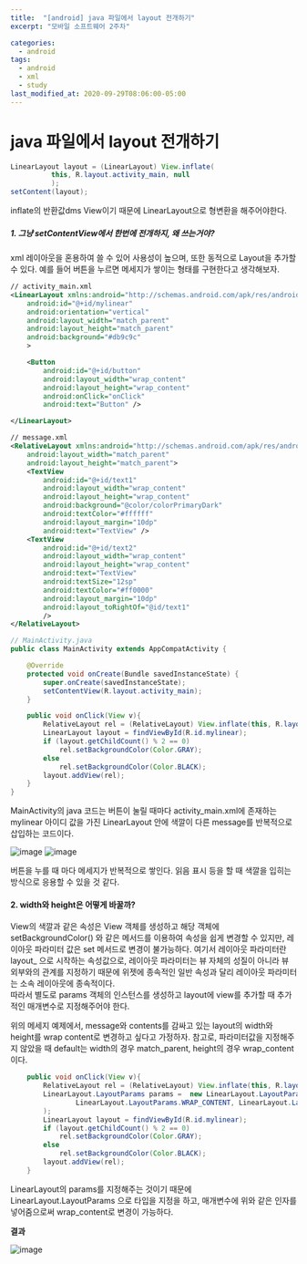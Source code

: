 ```yaml
---
title:  "[android] java 파일에서 layout 전개하기"
excerpt: "모바일 소프트웨어 2주차"

categories:
  - android
tags:
  - android
  - xml
  - study
last_modified_at: 2020-09-29T08:06:00-05:00
---
```


# java 파일에서 layout 전개하기

~~~java
LinearLayout layout = (LinearLayout) View.inflate(
          this, R.layout.activity_main, null
          );
setContent(layout);
~~~
inflate의 반환값dms View이기 때문에 LinearLayout으로 형변환을 해주어야한다.

##### 1. **그냥 setContentView에서 한번에 전개하지, 왜 쓰는거야?**
xml 레이아웃을 혼용하여 쓸 수 있어 사용성이 높으며, 또한 동적으로 Layout을 추가할 수 있다. 예를 들어 버튼을 누르면 메세지가 쌓이는 형태를 구현한다고 생각해보자.

~~~xml 
// activity_main.xml
<LinearLayout xmlns:android="http://schemas.android.com/apk/res/android"
    android:id="@+id/mylinear"
    android:orientation="vertical"
    android:layout_width="match_parent"
    android:layout_height="match_parent"
    android:background="#db9c9c"
    >

    <Button
        android:id="@+id/button"
        android:layout_width="wrap_content"
        android:layout_height="wrap_content"
        android:onClick="onClick"
        android:text="Button" />

</LinearLayout>
~~~

~~~xml
// message.xml
<RelativeLayout xmlns:android="http://schemas.android.com/apk/res/android"
    android:layout_width="match_parent"
    android:layout_height="match_parent">
    <TextView
        android:id="@+id/text1"
        android:layout_width="wrap_content"
        android:layout_height="wrap_content"
        android:background="@color/colorPrimaryDark"
        android:textColor="#ffffff"
        android:layout_margin="10dp"
        android:text="TextView" />
    <TextView
        android:id="@+id/text2"
        android:layout_width="wrap_content"
        android:layout_height="wrap_content"
        android:text="TextView"
        android:textSize="12sp"
        android:textColor="#ff0000"
        android:layout_margin="10dp"
        android:layout_toRightOf="@id/text1"
        />
</RelativeLayout>
~~~

~~~java
// MainActivity.java
public class MainActivity extends AppCompatActivity {

    @Override
    protected void onCreate(Bundle savedInstanceState) {
        super.onCreate(savedInstanceState);
        setContentView(R.layout.activity_main);
    }

    public void onClick(View v){
        RelativeLayout rel = (RelativeLayout) View.inflate(this, R.layout.message, null);
        LinearLayout layout = findViewById(R.id.mylinear);
        if (layout.getChildCount() % 2 == 0)
            rel.setBackgroundColor(Color.GRAY);
        else
            rel.setBackgroundColor(Color.BLACK);
        layout.addView(rel);
    }
}
~~~

MainActivity의 java 코드는 버튼이 눌릴 때마다 activity_main.xml에 존재하는 mylinear 아이디 값을 가진 LinearLayout 안에 색깔이 다른 message를 반복적으로 삽입하는 코드이다. 

![image](https://user-images.githubusercontent.com/69361613/94477228-8e962600-020c-11eb-8c0c-881ca1a52ba2.png)
![image](https://user-images.githubusercontent.com/69361613/94477553-07957d80-020d-11eb-8fca-eb499de59446.png)

버튼을 누를 때 마다 메세지가 반복적으로 쌓인다. 읽음 표시 등을 할 때 색깔을 입히는 방식으로 응용할 수 있을 것 같다.

#### 2. **width와 height은 어떻게 바꿀까?**
View의 색깔과 같은 속성은 View 객체를 생성하고 해당 객체에 setBackgroundColor() 와 같은 메서드를 이용하여 속성을 쉽게 변경할 수 있지만, 레이아웃 파라미터 값은 set 메서드로 변경이 불가능하다. 여기서 레이아웃 파라미터란 layout_ 으로 시작하는 속성값으로, 레이아웃 파라미터는 뷰 자체의 성질이 아니라 뷰 외부와의 관계를 지정하기 때문에 위젯에 종속적인 일반 속성과 달리 레이아웃 파라미터는 소속 레이아웃에 종속적이다.  
따라서 별도로 params 객체의 인스턴스를 생성하고 layout에 view를 추가할 때 추가적인 매개변수로 지정해주어야 한다.  

위의 메세지 예제에서, message와 contents를 감싸고 있는 layout의 width와 height를 wrap content로 변경하고 싶다고 가정하자. 참고로, 파라미터값을 지정해주지 않았을 때 default는 width의 경우 match_parent, height의 경우 wrap_content이다.

~~~java
    public void onClick(View v){
        RelativeLayout rel = (RelativeLayout) View.inflate(this, R.layout.memo, null);
        LinearLayout.LayoutParams params =  new LinearLayout.LayoutParams(
                LinearLayout.LayoutParams.WRAP_CONTENT, LinearLayout.LayoutParams.WRAP_CONTENT
        );
        LinearLayout layout = findViewById(R.id.mylinear);
        if (layout.getChildCount() % 2 == 0)
            rel.setBackgroundColor(Color.GRAY);
        else
            rel.setBackgroundColor(Color.BLACK);
        layout.addView(rel);
    }
~~~

LinearLayout의 params를 지정해주는 것이기 때문에 LinearLayout.LayoutParams 으로 타입을 지정을 하고, 매개변수에 위와 같은 인자를 넣어줌으로써 wrap_content로 변경이 가능하다.  

**결과**

![image](https://user-images.githubusercontent.com/69361613/94479186-5e9c5200-020f-11eb-8c2e-06361817d248.png)
